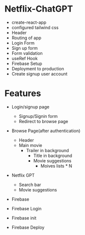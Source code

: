 # Netflix-ChatGPT

- create-react-app
- configured tailwind css
- Header
- Routing of app
- Login Form
- Sign up form
- Form validation
- useRef Hook
- Firebase Setup
- Deployment to production
- Create signup user account

# Features

- Login/signup page

  - Signup/Signin form
  - Redirect to browse page

- Browse Page(after authentication)

  - Header
  - Main movie
    - Trailer in background
      - Title in background
      - Movie suggestions
        - Moives lists \* N

- Netflix GPT

  - Search bar
  - Movie suggestions

- Firebase
- Firebase Login
- Firebase init
- Firebase Deploy

